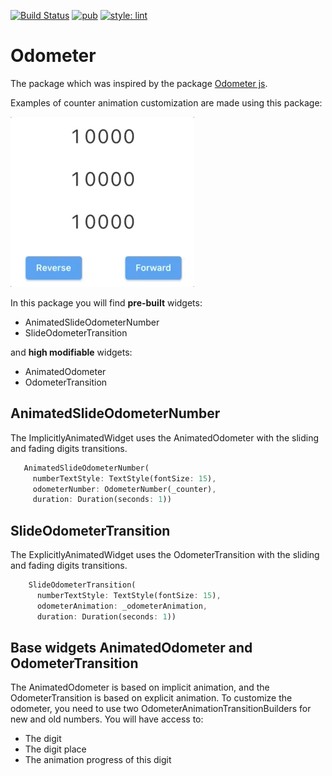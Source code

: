 [![Build Status](https://github.com/KirsApps/odometer/workflows/build/badge.svg)](https://github.com/KirsApps/odometer/actions?query=workflow%3A"build"+branch%3Amaster)
[![pub](https://img.shields.io/pub/v/odometer.svg)](https://pub.dev/packages/odometer)
[![style: lint](https://img.shields.io/badge/style-lint-4BC0F5.svg)](https://pub.dev/packages/lint)

# Odometer

The package which was inspired by the package [Odometer js](https://github.hubspot.com/odometer/).

Examples of counter animation customization are made using this package:

![Gif](https://github.com/KirsApps/odometer/blob/master/assets/preview.gif "Examples Gif")

In this package you will find **pre-built** widgets:
* AnimatedSlideOdometerNumber
* SlideOdometerTransition

and **high modifiable** widgets:
* AnimatedOdometer
* OdometerTransition

## AnimatedSlideOdometerNumber

The ImplicitlyAnimatedWidget uses the AnimatedOdometer with the sliding and fading digits transitions.
```dart 
   AnimatedSlideOdometerNumber(
     numberTextStyle: TextStyle(fontSize: 15),
     odometerNumber: OdometerNumber(_counter),
     duration: Duration(seconds: 1))
```

## SlideOdometerTransition

The ExplicitlyAnimatedWidget uses the OdometerTransition with the sliding and fading digits transitions.

```dart 
    SlideOdometerTransition(
      numberTextStyle: TextStyle(fontSize: 15),
      odometerAnimation: _odometerAnimation,
      duration: Duration(seconds: 1))
```

## Base widgets AnimatedOdometer and OdometerTransition

The AnimatedOdometer is based on implicit animation, and the OdometerTransition is based on explicit animation.
To customize the odometer, you need to use two OdometerAnimationTransitionBuilders for new and old numbers. 
You will have access to:
* The digit
* The digit place
* The animation progress of this digit


